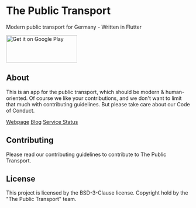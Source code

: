 # The Public Transport

Modern public transport for Germany - Written in Flutter

[<img alt='Get it on Google Play' src='https://play.google.com/intl/en_us/badges/images/generic/en_badge_web_generic.png' width="194" height="75"/>](https://play.google.com/store/apps/details?id=de.pdesire.thepublictransportapp&pcampaignid=MKT-Other-global-all-co-prtnr-py-PartBadge-Mar2515-1)

## About

This is an app for the public transport, which should be modern & human-oriented.
Of course we like your contributions, and we don't want to limit that much with contributing guidelines.
But please take care about our Code of Conduct.

[Webpage](https://thepublictransport.de)
[Blog](https://thepublictransport.de/blog)
[Service Status](https://thepublictransport.de/status)

## Contributing

Please read our contributing guidelines to contribute to The Public Transport.

## License

This project is licensed by the BSD-3-Clause license. Copyright hold by the "The Public Transport" team.
